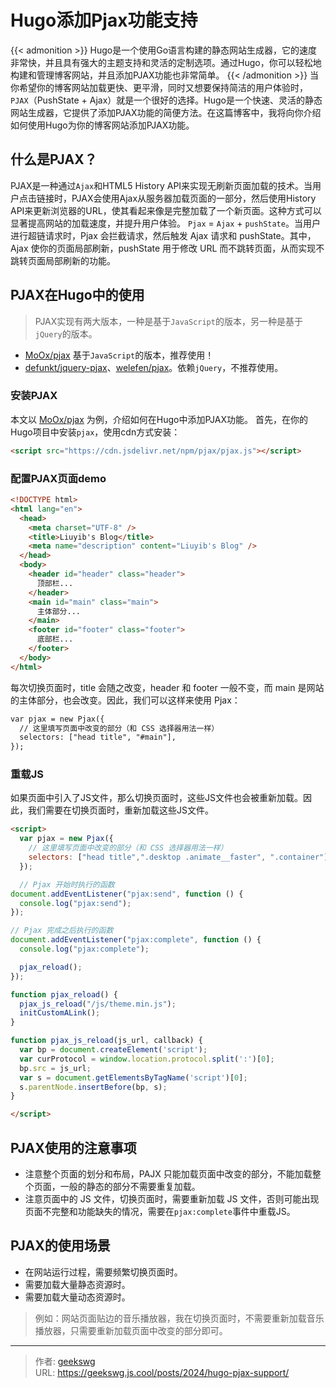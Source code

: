 # Hugo添加Pjax功能支持

{{< admonition >}}
Hugo是一个使用Go语言构建的静态网站生成器，它的速度非常快，并且具有强大的主题支持和灵活的定制选项。通过Hugo，你可以轻松地构建和管理博客网站，并且添加PJAX功能也非常简单。
{{< /admonition >}}
当你希望你的博客网站加载更快、更平滑，同时又想要保持简洁的用户体验时，`PJAX`（PushState + Ajax）就是一个很好的选择。Hugo是一个快速、灵活的静态网站生成器，它提供了添加PJAX功能的简便方法。在这篇博客中，我将向你介绍如何使用Hugo为你的博客网站添加PJAX功能。
<!--more-->
## 什么是PJAX？
PJAX是一种通过`Ajax`和HTML5 History API来实现无刷新页面加载的技术。当用户点击链接时，PJAX会使用Ajax从服务器加载页面的一部分，然后使用History API来更新浏览器的URL，使其看起来像是完整加载了一个新页面。这种方式可以显著提高网站的加载速度，并提升用户体验。
`Pjax` = `Ajax` + `pushState`。当用户进行超链请求时，Pjax 会拦截请求，然后触发 Ajax 请求和 pushState。其中，Ajax 使你的页面局部刷新，pushState 用于修改 URL 而不跳转页面，从而实现不跳转页面局部刷新的功能。
## PJAX在Hugo中的使用
> PJAX实现有两大版本，一种是基于`JavaScript`的版本，另一种是基于`jQuery`的版本。

- [MoOx/pjax](https://github.com/MoOx/pjax) 基于`JavaScript`的版本，推荐使用！
- [defunkt/jquery-pjax](https://github.com/defunkt/jquery-pjax)、[welefen/pjax](https://github.com/welefen/pjax)。依赖`jQuery`，不推荐使用。

### 安装PJAX

本文以 [MoOx/pjax](https://github.com/MoOx/pjax) 为例，介绍如何在Hugo中添加PJAX功能。
首先，在你的Hugo项目中安装`pjax`，使用cdn方式安装：

```html
<script src="https://cdn.jsdelivr.net/npm/pjax/pjax.js"></script>
```

### 配置PJAX页面demo

```html
<!DOCTYPE html>
<html lang="en">
  <head>
    <meta charset="UTF-8" />
    <title>Liuyib's Blog</title>
    <meta name="description" content="Liuyib's Blog" />
  </head>
  <body>
    <header id="header" class="header">
      顶部栏...
    </header>
    <main id="main" class="main">
      主体部分...
    </main>
    <footer id="footer" class="footer">
      底部栏...
    </footer>
  </body>
</html>
```

每次切换页面时，title 会随之改变，header 和 footer 一般不变，而 main 是网站的主体部分，也会改变。因此，我们可以这样来使用 Pjax：

```html
var pjax = new Pjax({
  // 这里填写页面中改变的部分（和 CSS 选择器用法一样）
  selectors: ["head title", "#main"],
});
```

### 重载JS

如果页面中引入了JS文件，那么切换页面时，这些JS文件也会被重新加载。因此，我们需要在切换页面时，重新加载这些JS文件。

```html
<script>
  var pjax = new Pjax({
    // 这里填写页面中改变的部分（和 CSS 选择器用法一样）
    selectors: ["head title",".desktop .animate__faster", ".container"],
  });

  // Pjax 开始时执行的函数
document.addEventListener("pjax:send", function () {
  console.log("pjax:send");
});

// Pjax 完成之后执行的函数
document.addEventListener("pjax:complete", function () {
  console.log("pjax:complete");

  pjax_reload();
});

function pjax_reload() {
  pjax_js_reload("/js/theme.min.js");
  initCustomALink();
}

function pjax_js_reload(js_url, callback) {
  var bp = document.createElement('script');
  var curProtocol = window.location.protocol.split(':')[0];
  bp.src = js_url;
  var s = document.getElementsByTagName('script')[0];
  s.parentNode.insertBefore(bp, s);
}

</script>
```

## PJAX使用的注意事项

- 注意整个页面的划分和布局，PAJX 只能加载页面中改变的部分，不能加载整个页面，一般的静态的部分不需要重复加载。
- 注意页面中的 JS 文件，切换页面时，需要重新加载 JS 文件，否则可能出现页面不完整和功能缺失的情况，需要在`pjax:complete`事件中重载JS。

## PJAX的使用场景
- 在网站运行过程，需要频繁切换页面时。
- 需要加载大量静态资源时。
- 需要加载大量动态资源时。

> 例如：网站页面贴边的音乐播放器，我在切换页面时，不需要重新加载音乐播放器，只需要重新加载页面中改变的部分即可。


---

> 作者: [geekswg](https://github.com/geekswg)  
> URL: https://geekswg.js.cool/posts/2024/hugo-pjax-support/  

